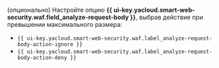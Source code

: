 (опционально) Настройте опцию **{{ ui-key.yacloud.smart-web-security.waf.field_analyze-request-body }}**, выбрав действие при превышении максимального размера:

* `{{ ui-key.yacloud.smart-web-security.waf.label_analyze-request-body-action-ignore }}`
* `{{ ui-key.yacloud.smart-web-security.waf.label_analyze-request-body-action-deny }}`